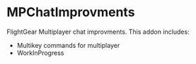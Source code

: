 # MPChatImprovments
FlightGear Multiplayer chat improvments.
This addon includes:
- Multikey commands for multiplayer
- WorkInProgress
